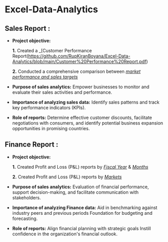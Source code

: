 # Excel-Data-Analytics
## Sales Report :


- **Project objective:** 

    **1.** Created a _[Customer Performance Report(https://github.com/RupKiranBoyana/Excel-Data-Analytics/blob/main/Customer%20Performance%20Report.pdf)

    **2.** Conducted a comprehensive comparison between _[market performance and sales targets](https://github.com/RupKiranBoyana/Excel-Data-Analytics/blob/main/Market%20Performance%20vs%20Target%20Report.pdf)_

- **Purpose of sales analytics:** Empower businesses to monitor and evaluate their sales activities and performance.

- **Importance of analyzing sales data:** Identify sales patterns and track key performance indicators (KPIs).

- **Role of reports:** Determine effective customer discounts, facilitate negotiations with consumers, and identify potential business expansion opportunities in promising countries.


## Finance Report :

- **Project objective:** 

    **1.** Created Profit and Loss (P&L) reports by _[Fiscal Year](https://github.com/RupKiranBoyana/Excel-Data-Analytics/blob/main/P%26L%20Statement%20by%20Fiscal%20Year.pdf)_ & _[Months](https://github.com/RupKiranBoyana/Excel-Data-Analytics/blob/main/P%26L%20Statement%20by%20Months.pdf)_ 

   **2.** Created Profit and Loss (P&L) reports by _[Markets](https://github.com/RupKiranBoyana/Excel-Data-Analytics/blob/main/P%26L%20Statement%20by%20Markets.pdf)_

- **Purpose of sales analytics:** Evaluation of financial performance, support decision-making, and facilitate communication with stakeholders.

- **Importance of analyzing Finance data:** Aid in benchmarking against industry peers and previous periods Foundation for budgeting and forecasting.

- **Role of reports:** Align financial planning with strategic goals Instill confidence in the organization's financial outlook.
